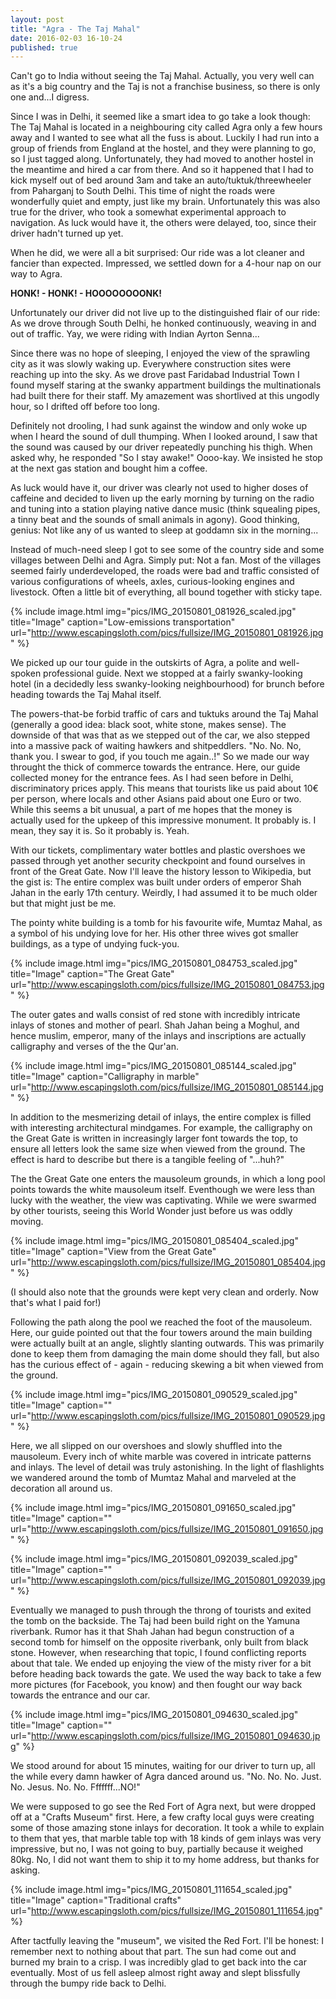 ```yaml
---
layout: post
title: "Agra - The Taj Mahal"
date: 2016-02-03 16-10-24
published: true
---
```


Can't go to India without seeing the Taj Mahal. Actually, you very well can as it's a big country and the Taj is not a franchise business, so there is only one and...I digress.

Since I was in Delhi, it seemed like a smart idea to go take a look though: The Taj Mahal is located in a neighbouring city called Agra only a few hours away and I wanted to see what all the fuss is about. Luckily I had run into a group of friends from England at the hostel, and they were planning to go, so I just tagged along. Unfortunately, they had moved to another hostel in the meantime and hired a car from there. And so it happened that I had to kick myself out of bed around 3am and take an auto/tuktuk/threewheeler from Paharganj to South Delhi. This time of night the roads were wonderfully quiet and empty, just like my brain. Unfortunately this was also true for the driver, who took a somewhat experimental approach to navigation. As luck would have it, the others were delayed, too, since their driver hadn't turned up yet.

When he did, we were all a bit surprised: Our ride was a lot cleaner and fancier than expected. Impressed, we settled down for a 4-hour nap on our way to Agra.

**HONK! - HONK! - HOOOOOOOONK!**

Unfortunately our driver did not live up to the distinguished flair of our ride: As we drove through South Delhi, he honked continuously, weaving in and out of traffic. Yay, we were riding with Indian Ayrton Senna...

Since there was no hope of sleeping, I enjoyed the view of the sprawling city as it was slowly waking up. Everywhere construction sites were reaching up into the sky. As we drove past Faridabad Industrial Town I found myself staring at the swanky appartment buildings the multinationals had built there for their staff. My amazement was shortlived at this ungodly hour, so I drifted off before too long.

Definitely not drooling, I had sunk against the window and only woke up when I heard the sound of dull thumping. When I looked around, I saw that the sound was caused by our driver repeatedly punching his thigh. When asked why, he responded "So I stay awake!" Oooo-kay. We insisted he stop at the next gas station and bought him a coffee.

As luck would have it, our driver was clearly not used to higher doses of caffeine and decided to liven up the early morning by turning on the radio and tuning into a station playing native dance music (think squealing pipes, a tinny beat and the sounds of small animals in agony). Good thinking, genius: Not like any of us wanted to sleep at goddamn six in the morning...

Instead of much-need sleep I got to see some of the country side and some villages between Delhi and Agra. Simply put: Not a fan. Most of the villages seemed fairly underdeveloped, the roads were bad and traffic consisted of various configurations of wheels, axles, curious-looking engines and livestock. Often a little bit of everything, all bound together with sticky tape.

{% include image.html img="pics/IMG_20150801_081926_scaled.jpg" title="Image" caption="Low-emissions transportation" url="http://www.escapingsloth.com/pics/fullsize/IMG_20150801_081926.jpg" %}

We picked up our tour guide in the outskirts of Agra, a polite and well-spoken professional guide. Next we stopped at a fairly swanky-looking hotel (in a decidedly less swanky-looking neighbourhood) for brunch before heading towards the Taj Mahal itself.

The powers-that-be forbid traffic of cars and tuktuks around the Taj Mahal (generally a good idea: black soot, white stone, makes sense). The downside of that was that as we stepped out of the car, we also stepped into a massive pack of waiting hawkers and shitpeddlers. "No. No. No, thank you. I swear to god, if you touch me again..!" So we made our way throught the thick of commerce towards the entrance. Here, our guide collected money for the entrance fees. As I had seen before in Delhi, discriminatory prices apply. This means that tourists like us paid about 10€ per person, where locals and other Asians paid about one Euro or two. While this seems a bit unusual, a part of me hopes that the money is actually used for the upkeep of this impressive monument. It probably is. I mean, they say it is. So it probably is. Yeah.

With our tickets, complimentary water bottles and plastic overshoes we passed through yet another security checkpoint and found ourselves in front of the Great Gate. Now I'll leave the history lesson to Wikipedia, but the gist is: The entire complex was built under orders of emperor Shah Jahan in the early 17th century. Weirdly, I had assumed it to be much older but that might just be me.

The pointy white building is a tomb for his favourite wife, Mumtaz Mahal, as a symbol of his undying love for her. His other three wives got smaller buildings, as a type of undying fuck-you.

{% include image.html img="pics/IMG_20150801_084753_scaled.jpg" title="Image" caption="The Great Gate" url="http://www.escapingsloth.com/pics/fullsize/IMG_20150801_084753.jpg" %}

The outer gates and walls consist of red stone with incredibly intricate inlays of stones and mother of pearl. Shah Jahan being a Moghul, and hence muslim, emperor, many of the inlays and inscriptions are actually calligraphy and verses of the the Qur'an.

{% include image.html img="pics/IMG_20150801_085144_scaled.jpg" title="Image" caption="Calligraphy in marble" url="http://www.escapingsloth.com/pics/fullsize/IMG_20150801_085144.jpg" %}


In addition to the mesmerizing detail of inlays, the entire complex is filled with interesting architectural mindgames. For example, the calligraphy on the Great Gate is written in increasingly larger font towards the top, to ensure all letters look the same size when viewed from the ground. The effect is hard to describe but there is a tangible feeling of "...huh?"

The the Great Gate one enters the mausoleum grounds, in which a long pool points towards the white mausoleum itself. Eventhough we were less than lucky with the weather, the view was captivating. While we were swarmed by other tourists, seeing this World Wonder just before us was oddly moving. 

{% include image.html img="pics/IMG_20150801_085404_scaled.jpg" title="Image" caption="View from the Great Gate" url="http://www.escapingsloth.com/pics/fullsize/IMG_20150801_085404.jpg" %}


(I should also note that the grounds were kept very clean and orderly. Now that's what I paid for!)

Following the path along the pool we reached the foot of the mausoleum. Here, our guide pointed out that the four towers around the main building were actually built at an angle, slightly slanting outwards. This was primarily done to keep them from damaging the main dome should they fall, but also has the curious effect of - again - reducing skewing a bit when viewed from the ground.

{% include image.html img="pics/IMG_20150801_090529_scaled.jpg" title="Image" caption="" url="http://www.escapingsloth.com/pics/fullsize/IMG_20150801_090529.jpg" %}


Here, we all slipped on our overshoes and slowly shuffled into the mausoleum. Every inch of white marble was covered in intricate patterns and inlays. The level of detail was truly astonishing. In the light of flashlights we wandered around the tomb of Mumtaz Mahal and marveled at the decoration all around us. 

{% include image.html img="pics/IMG_20150801_091650_scaled.jpg" title="Image" caption="" url="http://www.escapingsloth.com/pics/fullsize/IMG_20150801_091650.jpg" %}

{% include image.html img="pics/IMG_20150801_092039_scaled.jpg" title="Image" caption="" url="http://www.escapingsloth.com/pics/fullsize/IMG_20150801_092039.jpg" %}


Eventually we managed to push through the throng of tourists and exited the tomb on the backside. The Taj had been build right on the Yamuna riverbank. Rumor has it that Shah Jahan had begun construction of a second tomb for himself on the opposite riverbank, only built from black stone. However, when researching that topic, I found conflicting reports about that tale. We ended up enjoying the view of the misty river for a bit before heading back towards the gate. We used the way back to take a few more pictures (for Facebook, you know) and then fought our way back towards the entrance and our car.

{% include image.html img="pics/IMG_20150801_094630_scaled.jpg" title="Image" caption="" url="http://www.escapingsloth.com/pics/fullsize/IMG_20150801_094630.jpg" %}

We stood around for about 15 minutes, waiting for our driver to turn up, all the while every damn hawker of Agra danced around us. "No. No. No. Just. No. Jesus. No. No. Fffffff...NO!"

We were supposed to go see the Red Fort of Agra next, but were dropped off at a "Crafts Museum" first. Here, a few crafty local guys were creating some of those amazing stone inlays for decoration. It took a while to explain to them that yes, that marble table top with 18 kinds of gem inlays was very impressive, but no, I was not going to buy, partially because it weighed 80kg. No, I did not want them to ship it to my home address, but thanks for asking.

{% include image.html img="pics/IMG_20150801_111654_scaled.jpg" title="Image" caption="Traditional crafts" url="http://www.escapingsloth.com/pics/fullsize/IMG_20150801_111654.jpg" %}

After tactfully leaving the "museum", we visited the Red Fort. I'll be honest: I remember next to nothing about that part. The sun had come out and burned my brain to a crisp. I was incredibly glad to get back into the car eventually. Most of us fell asleep almost right away and slept blissfully through the bumpy ride back to Delhi.






